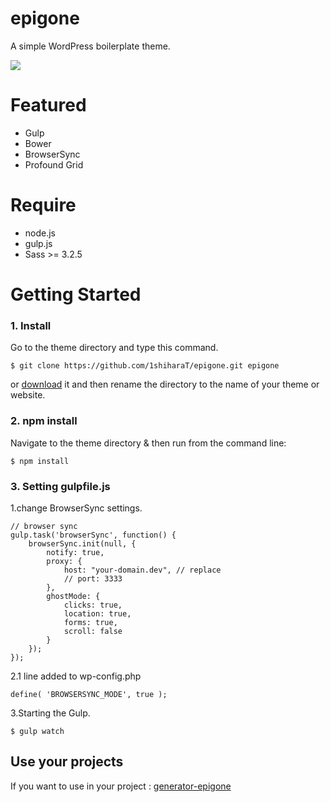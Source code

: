 epigone
===
A simple WordPress boilerplate theme.


![](http://f.cl.ly/items/2Q0x0I160F022n1q2x2i/screenshot.png)


# Featured

* Gulp
* Bower
* BrowserSync
* Profound Grid

# Require

* node.js
* gulp.js
* Sass >= 3.2.5

# Getting Started

### 1. Install

Go to the theme directory and type this command.

	$ git clone https://github.com/1shiharaT/epigone.git epigone

or [download](https://github.com/1shiharaT/epigone/archive/master.zip) it and then rename the directory to the name of your theme or website.

### 2. npm install

Navigate to the theme directory & then run from the command line:

	$ npm install

### 3. Setting gulpfile.js

1.change BrowserSync settings.

	// browser sync
	gulp.task('browserSync', function() {
		browserSync.init(null, {
			notify: true,
			proxy: {
				host: "your-domain.dev", // replace
				// port: 3333
			},
			ghostMode: {
				clicks: true,
				location: true,
				forms: true,
				scroll: false
			}
		});
	});

2.1 line added to wp-config.php

	define( 'BROWSERSYNC_MODE', true );


3.Starting the Gulp.

	$ gulp watch

## Use your projects

If you want to use in your project :
[generator-epigone](https://github.com/1shiharaT/generator-epigone)



